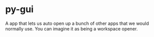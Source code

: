 # py-gui
A app that lets us auto open up a bunch of other apps that we would normally use. You can imagine it as being a workspace opener.
